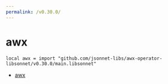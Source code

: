 ```yaml
---
permalink: /v0.30.0/
---
```


# awx

```jsonnet
local awx = import "github.com/jsonnet-libs/awx-operator-libsonnet/v0.30.0/main.libsonnet"
```



* [awx](awx/index.md)